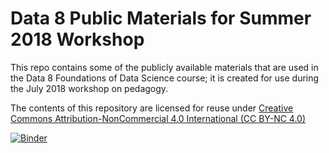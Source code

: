 Data 8 Public Materials for Summer 2018 Workshop
=======

This repo contains some of the publicly available materials that are
used in the Data 8 Foundations of Data Science course; it is created
for use during the July 2018 workshop on pedagogy.

The contents of this repository are licensed for reuse under [Creative Commons Attribution-NonCommercial 4.0 International (CC BY-NC 4.0)](http://creativecommons.org/licenses/by-nc/4.0/)


[![Binder](https://mybinder.org/badge.svg)](https://mybinder.org/v2/gh/data-8/materials-su18_workshop/master)
